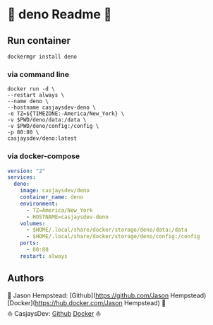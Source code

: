 # 👋 deno Readme 👋



## Run container

```shell
dockermgr install deno
```

### via command line

```shell
docker run -d \
--restart always \
--name deno \
--hostname casjaysdev-deno \
-e TZ=${TIMEZONE:-America/New_York} \
-v $PWD/deno/data:/data \
-v $PWD/deno/config:/config \
-p 80:80 \
casjaysdev/deno:latest
```

### via docker-compose

```yaml
version: "2"
services:
  deno:
    image: casjaysdev/deno
    container_name: deno
    environment:
      - TZ=America/New_York
      - HOSTNAME=casjaysdev-deno
    volumes:
      - $HOME/.local/share/docker/storage/deno/data:/data
      - $HOME/.local/share/docker/storage/deno/config:/config
    ports:
      - 80:80
    restart: always
```

## Authors  

🤖 Jason Hempstead: [Github](https://github.com/Jason Hempstead) [Docker](https://hub.docker.com/Jason Hempstead) 🤖  
⛵ CasjaysDev: [Github](https://github.com/casjaysdev) [Docker](https://hub.docker.com/casjaysdev) ⛵  
